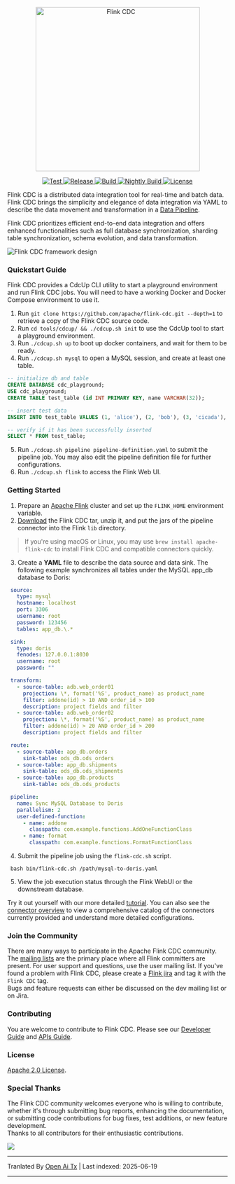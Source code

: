 <p align="center">
  <a href="https://nightlies.apache.org/flink/flink-cdc-docs-stable/"><img src="https://raw.githubusercontent.com/apache/flink-cdc/master/docs/static/fig/flinkcdc-logo.png" alt="Flink CDC" style="width: 375px;"></a>
</p>
<p align="center">
<a href="https://github.com/apache/flink-cdc/" target="_blank">
    <img src="https://img.shields.io/github/stars/apache/flink-cdc?style=social&label=Star&maxAge=2592000" alt="Test">
</a>
<a href="https://github.com/apache/flink-cdc/releases" target="_blank">
    <img src="https://img.shields.io/github/v/release/apache/flink-cdc?color=yellow" alt="Release">
</a>
<a href="https://github.com/apache/flink-cdc/actions/workflows/flink_cdc_ci.yml" target="_blank">
    <img src="https://img.shields.io/github/actions/workflow/status/apache/flink-cdc/flink_cdc_ci.yml?branch=master" alt="Build">
</a>
<a href="https://github.com/apache/flink-cdc/actions/workflows/flink_cdc_ci_nightly.yml" target="_blank">
    <img src="https://img.shields.io/github/actions/workflow/status/apache/flink-cdc/flink_cdc_ci_nightly.yml?branch=master&label=nightly" alt="Nightly Build">
</a>
<a href="https://github.com/apache/flink-cdc/tree/master/LICENSE" target="_blank">
    <img src="https://img.shields.io/static/v1?label=license&message=Apache License 2.0&color=white" alt="License">
</a>
</p>

Flink CDC is a distributed data integration tool for real-time and batch data. Flink CDC brings the simplicity and elegance of data integration via YAML to describe the data movement and transformation in a [Data Pipeline](https://raw.githubusercontent.com/apache/flink-cdc/master/docs/content/docs/core-concept/data-pipeline.md).

Flink CDC prioritizes efficient end-to-end data integration and offers enhanced functionalities such as full database synchronization, sharding table synchronization, schema evolution, and data transformation.

![Flink CDC framework design](https://raw.githubusercontent.com/apache/flink-cdc/master/docs/static/fig/architecture.png)

### Quickstart Guide

Flink CDC provides a CdcUp CLI utility to start a playground environment and run Flink CDC jobs.
You will need to have a working Docker and Docker Compose environment to use it.

1. Run `git clone https://github.com/apache/flink-cdc.git --depth=1` to retrieve a copy of the Flink CDC source code.
2. Run `cd tools/cdcup/ && ./cdcup.sh init` to use the CdcUp tool to start a playground environment.
3. Run `./cdcup.sh up` to boot up docker containers, and wait for them to be ready.
4. Run `./cdcup.sh mysql` to open a MySQL session, and create at least one table.

```sql
-- initialize db and table
CREATE DATABASE cdc_playground;
USE cdc_playground;
CREATE TABLE test_table (id INT PRIMARY KEY, name VARCHAR(32));

-- insert test data
INSERT INTO test_table VALUES (1, 'alice'), (2, 'bob'), (3, 'cicada'), (4, 'derrida');

-- verify if it has been successfully inserted
SELECT * FROM test_table;
```

5. Run `./cdcup.sh pipeline pipeline-definition.yaml` to submit the pipeline job. You may also edit the pipeline definition file for further configurations.
6. Run `./cdcup.sh flink` to access the Flink Web UI.

### Getting Started

1. Prepare an [Apache Flink](https://nightlies.apache.org/flink/flink-docs-master/docs/try-flink/local_installation/#starting-and-stopping-a-local-cluster) cluster and set up the `FLINK_HOME` environment variable.
2. [Download](https://github.com/apache/flink-cdc/releases) the Flink CDC tar, unzip it, and put the jars of the pipeline connector into the Flink `lib` directory.

> If you're using macOS or Linux, you may use `brew install apache-flink-cdc` to install Flink CDC and compatible connectors quickly.

3. Create a **YAML** file to describe the data source and data sink. The following example synchronizes all tables under the MySQL app_db database to Doris:
  ```yaml
   source:
     type: mysql
     hostname: localhost
     port: 3306
     username: root
     password: 123456
     tables: app_db.\.*

   sink:
     type: doris
     fenodes: 127.0.0.1:8030
     username: root
     password: ""

   transform:
     - source-table: adb.web_order01
       projection: \*, format('%S', product_name) as product_name
       filter: addone(id) > 10 AND order_id > 100
       description: project fields and filter
     - source-table: adb.web_order02
       projection: \*, format('%S', product_name) as product_name
       filter: addone(id) > 20 AND order_id > 200
       description: project fields and filter

   route:
     - source-table: app_db.orders
       sink-table: ods_db.ods_orders
     - source-table: app_db.shipments
       sink-table: ods_db.ods_shipments
     - source-table: app_db.products
       sink-table: ods_db.ods_products

   pipeline:
     name: Sync MySQL Database to Doris
     parallelism: 2
     user-defined-function:
       - name: addone
         classpath: com.example.functions.AddOneFunctionClass
       - name: format
         classpath: com.example.functions.FormatFunctionClass
  ```
4. Submit the pipeline job using the `flink-cdc.sh` script.
 ```shell
  bash bin/flink-cdc.sh /path/mysql-to-doris.yaml
 ```
5. View the job execution status through the Flink WebUI or the downstream database.

Try it out yourself with our more detailed [tutorial](https://raw.githubusercontent.com/apache/flink-cdc/master/docs/content/docs/get-started/quickstart/mysql-to-doris.md). 
You can also see the [connector overview](https://raw.githubusercontent.com/apache/flink-cdc/master/docs/content/docs/connectors/pipeline-connectors/overview.md) to view a comprehensive catalog of the connectors currently provided and understand more detailed configurations.

### Join the Community

There are many ways to participate in the Apache Flink CDC community. The [mailing lists](https://flink.apache.org/what-is-flink/community/#mailing-lists) are the primary place where all Flink committers are present. For user support and questions, use the user mailing list. If you've found a problem with Flink CDC, please create a [Flink jira](https://issues.apache.org/jira/projects/FLINK/summary) and tag it with the `Flink CDC` tag.   
Bugs and feature requests can either be discussed on the dev mailing list or on Jira.

### Contributing

You are welcome to contribute to Flink CDC. Please see our [Developer Guide](https://raw.githubusercontent.com/apache/flink-cdc/master/docs/content/docs/developer-guide/contribute-to-flink-cdc.md) and [APIs Guide](https://raw.githubusercontent.com/apache/flink-cdc/master/docs/content/docs/developer-guide/understand-flink-cdc-api.md).

### License

[Apache 2.0 License](https://raw.githubusercontent.com/apache/flink-cdc/master/LICENSE).

### Special Thanks

The Flink CDC community welcomes everyone who is willing to contribute, whether it's through submitting bug reports, enhancing the documentation, or submitting code contributions for bug fixes, test additions, or new feature development.     
Thanks to all contributors for their enthusiastic contributions.

<a href="https://github.com/apache/flink-cdc/graphs/contributors">
  <img src="https://contrib.rocks/image?repo=apache/flink-cdc"/>
</a>


---

Tranlated By [Open Ai Tx](https://github.com/OpenAiTx/OpenAiTx) | Last indexed: 2025-06-19

---